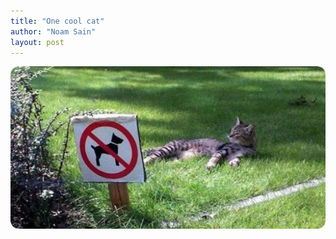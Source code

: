 ```yaml
---
title: "One cool cat"
author: "Noam Sain"
layout: post
---
```


![One cool cat](/assets/2018/2018-04-cat-on-lawn-forbidden-to-dogs.jpg "One cool cat")
